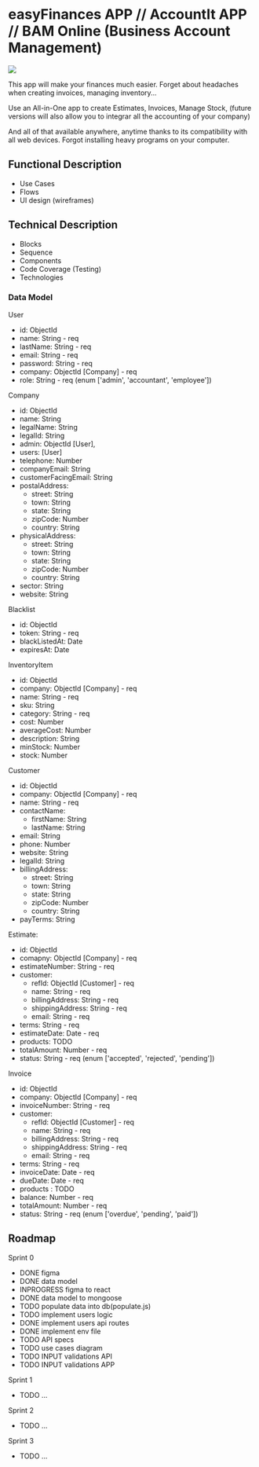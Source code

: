 # easyFinances APP // AccountIt APP // BAM Online (Business Account Management)

![](https://i.giphy.com/media/SEWEmCymjv8XDbsb8I/giphy.webp)

This app will make your finances much easier. Forget about headaches when creating invoices, managing inventory...

Use an All-in-One app to create Estimates, Invoices, Manage Stock, (future versions will also allow you to integrar all the accounting of your company)

And all of that available anywhere, anytime thanks to its compatibility with all web devices. Forgot installing heavy programs on your computer.

## Functional Description

- Use Cases
- Flows
- UI design (wireframes)

## Technical Description

- Blocks
- Sequence
- Components
- Code Coverage (Testing)
- Technologies

### Data Model


User
- id: ObjectId
- name: String - req
- lastName: String - req
- email: String - req
- password: String - req
- company: ObjectId [Company] - req
- role: String - req (enum ['admin', 'accountant', 'employee'])

Company
- id: ObjectId
- name: String
- legalName: String
- legalId: String
- admin: ObjectId [User],
- users: [User]
- telephone: Number
- companyEmail: String
- customerFacingEmail: String
- postalAddress:
    - street: String
    - town: String
    - state: String
    - zipCode: Number
    - country: String
- physicalAddress:
    - street: String 
    - town: String
    - state: String
    - zipCode: Number
    - country: String
- sector: String
- website: String

Blacklist
- id: ObjectId
- token: String - req
- blackListedAt: Date
- expiresAt: Date

InventoryItem
- id: ObjectId
- company: ObjectId [Company] - req
- name: String - req
- sku: String
- category: String - req
- cost: Number
- averageCost: Number
- description: String
- minStock: Number
- stock: Number

Customer
- id: ObjectId
- company: ObjectId [Company] - req
- name: String - req
- contactName:
    - firstName: String
    - lastName: String
- email: String
- phone: Number
- website: String
- legalId: String
- billingAddress:
    - street: String 
    - town: String
    - state: String
    - zipCode: Number
    - country: String
- payTerms: String

Estimate:
- id: ObjectId
- comapny: ObjectId [Company] - req
- estimateNumber: String - req 
- customer:
    - refId: ObjectId [Customer] - req
    - name: String - req
    - billingAddress: String - req
    - shippingAddress: String - req
    - email: String - req
- terms: String - req
- estimateDate: Date - req
- products: TODO
- totalAmount: Number - req
- status: String - req (enum ['accepted', 'rejected', 'pending'])

Invoice
- id: ObjectId
- company: ObjectId [Company] - req
- invoiceNumber: String - req
- customer:
    - refId: ObjectId [Customer] - req
    - name: String - req
    - billingAddress: String - req
    - shippingAddress: String - req
    - email: String - req
- terms: String - req
- invoiceDate: Date - req
- dueDate: Date - req
- products : TODO
- balance: Number - req
- totalAmount: Number - req
- status: String - req (enum ['overdue', 'pending', 'paid'])


## Roadmap

Sprint 0

- DONE figma
- DONE data model
- INPROGRESS figma to react
- DONE data model to mongoose
- TODO populate data into db(populate.js)
- TODO implement users logic
- DONE implement users api routes
- DONE implement env file
- TODO API specs
- TODO use cases diagram
- TODO INPUT validations API
- TODO INPUT validations APP

Sprint 1

- TODO ...

Sprint 2

- TODO ...

Sprint 3

- TODO ...